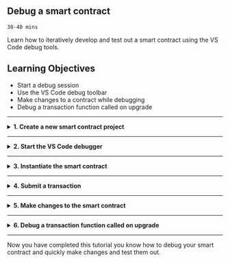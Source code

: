 ## **Debug a smart contract**
`30-40 mins`

Learn how to iteratively develop and test out a smart contract using the VS Code debug tools.


## Learning Objectives

* Start a debug session
* Use the VS Code debug toolbar
* Make changes to a contract while debugging
* Debug a transaction function called on upgrade

---
<details>
<summary><b>1. Create a new smart contract project</b></summary>

The extension can generate a smart contract skeleton in your chosen Hyperledger Fabric supported programming language. This means you start with a basic but useful smart contract rather than a blank-sheet!

For the purposes of this tutorial, we'll use TypeScript as the example language.

> In VS Code, every command can be executed from the Command Palette (press `Ctrl+Shift+P`, or `Cmd+Shift+P` on MacOS). All of this extension's commands start with `IBM Blockchain Platform:`. In the tutorial steps, we'll explain where to click in the UI, but look out for comment-boxes like this one if you want to know the Command Palette alternatives.

1. In the left sidebar, click on the __IBM Blockchain Platform__ icon (it looks like a square, and will probably be at the bottom of the set of icons if this was the latest extension you installed!)

2. Mouse-over the `SMART CONTRACT PACKAGES` panel, click the `...` menu, and select `Create Smart Contract Project` from the dropdown.

> Command Palette alternative: `Create Smart Contract Project`

3. Choose a smart contract language. JavaScript, TypeScript, Java and Go are all available. For the purpose of this tutorial, please choose `TypeScript`.

4. The extension will ask you if you want to name the asset in the generated contract. For this tutorial we’ll stick with the default of MyAsset.

5. Choose a location to save the project.  Click `Browse`, then click `New Folder`, and name the project what you want e.g. `demoContract`.

> __Pro Tip:__ Avoid using spaces when naming the project!

6. Click `Create` and then select the new folder you just created and click `Save`.

7. Select `Add to workspace` from the list of options.

8. The extension will generate you a skeleton contract based on your selected language and asset name. Once it's done, you can navigate to the __Explorer__ view (most-likely the top icon in the left sidebar, which looks like a "document" icon) and open the `src/my-asset-contract.ts` file to see your smart contract code scaffold.

9. Add a new function with the following code. This function creates an asset and added it to the world state.

```
    @Transaction()
    public async setup(ctx: Context): Promise<void> {
        const myAsset = new MyAsset();
        myAsset.value = 'a nice asset';
        const buffer = Buffer.from(JSON.stringify(myAsset));
        await ctx.stub.putState('001', buffer);
    }
```  

10. Save the file.

</details>

---

<details>
<summary><b>2. Start the VS Code debugger</b></summary>

Normal workflow is to package, then install, then instantiate a smart contract. This usual flow results in the smart contract running in a docker container on the peer(s)… But to debug we do things a little differently! We need to create a situation whereby the smart contract is running in the VS Code debugger rather than on the peer. Fortunately, this extension makes that easy to do: let’s learn how!

1. In the left sidebar, click on the __IBM Blockchain Platform__ icon, on the `Fabric Environments` panel, check that `Local Fabric` is started, if it's stopped click on it to start.

2. In the left sidebar, click on the __Debug__ icon (it looks like a circle with a bug in it)

3. On the debug panel, make sure “Debug Smart Contract” is selected from the dropdown, then click the __Start Debugging__ icon (it looks like a green triangle) this will start a debug session.

</details>

---

<details>
<summary><b>3. Instantiate the smart contract</b></summary>

The debug session has started and will automatically run the command to instantiate the smart contract.

1. You'll be asked what function to call. Type `setup`. This will run the setup transaction when the smart contract is being instantiated.

2. You'll be asked to provide arguments for the function. Just hit `Enter` as the transaction doesn't have any arguments.

3. You'll be asked if you want to provide a private data configuration file. For this tutorial just click `No`, in future tutorials we will explain more about this.

</details>

---

<details>
<summary><b>4. Submit a transaction</b></summary>

The smart contract has been instantiated so we can set break points and step through a transaction function.

1. In the smart contract file, find the `createMyAsset` function and click just to the left of the line numbers, on the first line of the transaction function. This will set a breakpoint in the code.

2. In the left sidebar , click the __Debug__ icon.

3. Click on the Debug Command List icon on the debug toolbar. It’s represented by the IBM Blockchain Platform logo, a white square on a blue circle, and will probably be the furthest-right button on the toolbar.

4. Choose `Submit transaction` from the list.

5. You will be asked what function to call. Choose `createMyAsset`.

6. You will be asked to provide arguments for the transaction: try ["002", "a juicy delicious asset”]. You can hit enter to skip the next question about transient data, as we don’t need any for this transaction.

7. After submitting the transaction, the transaction execution should pause on the line you put the break point on. You can then press the __Step Over__ icon to step over each line of the transaction, or the __Play__ icon to execute the remaining lines of code in the transaction function.

</details>

---

<details>
<summary><b>5. Make changes to the smart contract</b></summary>

We now want to make some changes to the smart contract to add an extra property to the `createMyAsset` function.

1. Click on the __Stop__ icon on the debug toolbar.

2. Update the `createMyAsset` function to have the following code. This will take the `assetName` and `assetValue` parameters and combine them to be the `value` set on the asset.

```
    @Transaction()
    public async createMyAsset(ctx: Context, myAssetId: string, assetName: string, assetValue: string): Promise<void> {
        const exists = await this.myAssetExists(ctx, myAssetId);
        if (exists) {
            throw new Error(`The my asset ${myAssetId} already exists`);
        }
        const myAsset = new MyAsset();
        myAsset.value = assetName + ' ' + assetValue;
        const buffer = Buffer.from(JSON.stringify(myAsset));
        await ctx.stub.putState(myAssetId, buffer);
    }
```

3. Save the file.

4. On the debug panel click the __Start Debugging__ icon. On the debug panel. The debugger is smart enough to realise that we already instantiated the smart contract we’re working on, and since the contract is actually running in the debugger there’s no need to re-instantiate or upgrade the contract to test out our updated transaction. This is one of the ways in which debugging makes it faster to test out small updates to your code!

5. Click on the Debug Command List icon on the debug toolbar.

6. Choose `Submit transaction` from the list.

7. You will be asked what function to call. Choose `createMyAsset`.

8. You will be asked to provide arguments for the transaction: try `["002", "an asset", "a very nice asset"]`. You can hit enter to skip the next question about transient data, as we don’t need any for this transaction.

10. After submitting the transaction, the transaction execution should again pause on the line you put the break point on. This time when you step through you can see the transaction is executing with the new property added.

</details>

---

<details>
<summary><b>6. Debug a transaction function called on upgrade</b></summary>

When you make changes to a function that is called on upgrade you need to upgrade the smart contract to test it out. To make the VS Code call upgrade you need to change the version.

1. Click on the __Stop__ icon on the debug toolbar.

2. Update the `setup` transaction with the following code.

```
    @Transaction()
    public async setup(ctx: Context): Promise<void> {
        const myAsset = new MyAsset();
        myAsset.value = 'an asset created on upgrade';
        const buffer = Buffer.from(JSON.stringify(myAsset));
        await ctx.stub.putState('010', buffer);
    }
```
3. Save the file.

4. Add a breakpoint on the first line of the `setup` transaction function.

5. On the debug panel click the __Settings Cog__ icon. This will open up the `launch.json`. 

6. Update the file to be the following. This adds the property `CORE_CHAINCODE_ID_NAME` and sets it to be a different version from before.

```
{
    // Use IntelliSense to learn about possible attributes.
    // Hover to view descriptions of existing attributes.
    // For more information, visit: https://go.microsoft.com/fwlink/?linkid=830387
    "version": "0.2.0",
    "configurations": [
        {
            "type": "fabric:node",
            "request": "launch",
            "name": "Debug Smart Contract",
            "preLaunchTask": "tsc: build - tsconfig.json",
            "outFiles": [
                "${workspaceFolder}/dist/**/*.js"
            ],
            "env": {
                "CORE_CHAINCODE_ID_NAME": "demoContract:0.0.2"
            }
        }
    ]
}
```

7. Save the file.

8. On the debug panel click the __Start Debugging__ icon. After the debugger starts the `upgrade` command will automatically be called.

9. You will be asked what function to call. Type `setup`.

10. You will be asked to provide arguments for the transaction. Just press enter as the transaction doesn't take any arguments.

11. You will be asked if you want to have a private data collection. Just press enter as you don't need to provide a private data collection.

8. This time execution will pause in the setup function. You can then step over each of the lines or click play to carry on executing the function.

</details>

---

Now you have completed this tutorial you know how to debug your smart contract and quickly make changes and test them out.

